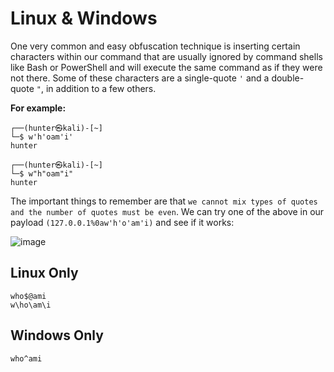 # Linux & Windows
One very common and easy obfuscation technique is inserting certain characters within our command that are usually ignored by command shells like Bash or PowerShell and will execute the same command as if they were not there. Some of these characters are a single-quote `'` and a double-quote `"`, in addition to a few others.

**For example:**
```
┌──(hunter㉿kali)-[~]
└─$ w'h'oam'i'
hunter
```

```
┌──(hunter㉿kali)-[~]
└─$ w"h"oam"i"
hunter
```
The important things to remember are that `we cannot mix types of quotes and the number of quotes must be even`. We can try one of the above in our payload `(127.0.0.1%0aw'h'o'am'i)` and see if it works:

![image](https://github.com/offensivecyber03/htbacademy/assets/71892943/a317fa0d-8f3c-4c4d-bcba-aff63fa20538)

## Linux Only
```
who$@ami
w\ho\am\i
```
## Windows Only
```
who^ami
```
